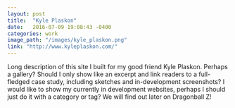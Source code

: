 ```yaml
---
layout: post
title:  "Kyle Plaskon"
date:   2016-07-09 19:08:43 -0400
categories: work
image_path: "/images/kyle_plaskon.png"
link: "http://www.kyleplaskon.com/"
---
```

Long description of this site I built for my good friend Kyle Plaskon. Perhaps a gallery? Should I only show like an excerpt and link readers to a full-fledged case study, including sketches and in-development screenshots? I would like to show my currently in development websites, perhaps I should just do it with a category or tag? We will find out later on Dragonball Z!
